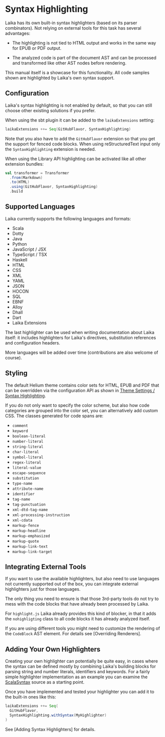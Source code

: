 
Syntax Highlighting
===================

Laika has its own built-in syntax highlighters (based on its parser combinators). 
Not relying on external tools for this task has several advantages:

* The highlighting is not tied to HTML output and works in the same way for EPUB or PDF output.

* The analyzed code is part of the document AST and can be processed and transformed like other
  AST nodes before rendering.
  
This manual itself is a showcase for this functionality. 
All code samples shown are highlighted by Laika's own syntax support. 
  
  
Configuration
-------------

Laika's syntax highlighting is not enabled by default, 
so that you can still choose other existing solutions if you prefer.

When using the sbt plugin it can be added to the `laikaExtensions` setting:

```scala
laikaExtensions ++= Seq(GitHubFlavor, SyntaxHighlighting)  
```

Note that you also have to add the `GitHubFlavor` extension so that you get the support for fenced code blocks.
When using reStructuredText input only the `SyntaxHighlighting` extension is needed.

When using the Library API highlighting can be activated like all other extension bundles:

```scala
val transformer = Transformer
  .from(Markdown)
  .to(HTML)
  .using(GitHubFlavor, SyntaxHighlighting)
  .build
```


Supported Languages
-------------------

Laika currently supports the following languages and formats:

* Scala
* Dotty
* Java
* Python
* JavaScript / JSX
* TypeScript / TSX
* Haskell
* HTML
* CSS
* XML
* YAML
* JSON
* HOCON
* SQL
* EBNF
* Alloy
* Dhall
* Dart
* Laika Extensions

The last highlighter can be used when writing documentation about Laika itself: 
it includes highlighters for Laika's directives, substitution references and configuration headers.

More languages will be added over time (contributions are also welcome of course).


Styling
-------

The default Helium theme contains color sets for HTML, EPUB and PDF that can be overridden via the configuration API
as shown in [Theme Settings / Syntax Highlighting](../03-preparing-content/03-theme-settings.md#syntax-highlighting).

If you do not only want to specify the color scheme, but also how code categories are grouped into the color set,
you can alternatively add custom CSS.
The classes generated for code spans are:

* `comment`
* `keyword`
* `boolean-literal`
* `number-literal`
* `string-literal`
* `char-literal`
* `symbol-literal`
* `regex-literal`
* `literal-value`
* `escape-sequence`
* `substitution`
* `type-name`
* `attribute-name`
* `identifier`
* `tag-name`
* `tag-punctuation`
* `xml-dtd-tag-name`
* `xml-processing-instruction`
* `xml-cdata`
* `markup-fence`
* `markup-headline`
* `markup-emphasized`
* `markup-quote`
* `markup-link-text`
* `markup-link-target`


Integrating External Tools
--------------------------

If you want to use the available highlighters, but also need to use languages not currently supported out of the box,
you can integrate external highlighters just for those languages.

The only thing you need to ensure is that those 3rd-party tools do not try to mess with the code blocks
that have already been processed by Laika.

For `highlight.js` Laika already provides this kind of blocker, in that it adds the `nohighligting` class
to all code blocks it has already analyzed itself.

If you are using different tools you might need to customize the rendering of the `CodeBlock` AST element.
For details see [Overriding Renderers].


Adding Your Own Highlighters
----------------------------

Creating your own highlighter can potentially be quite easy, in cases where the syntax can be defined mostly
by combining Laika's building blocks for parsing string and number literals, identifiers and keywords.
For a fairly simple highlighter implementation as an example you can examine the [ScalaSyntax] source
as a starting point.

[ScalaSyntax]: https://github.com/planet42/Laika/blob/master/core/shared/src/main/scala/laika/parse/code/languages/ScalaSyntax.scala

Once you have implemented and tested your highlighter you can add it to the built-in ones like this:

```scala
laikaExtensions ++= Seq(
  GitHubFlavor, 
  SyntaxHighlighting.withSyntax(MyHighlighter)
)  
```

See [Adding Syntax Highlighters] for details.
